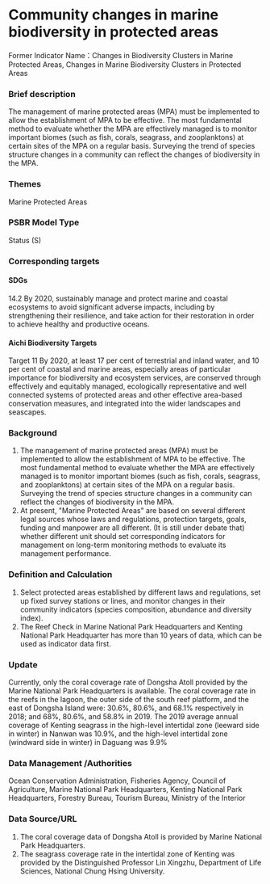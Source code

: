 # Community changes in marine biodiversity in protected areas
Former Indicator Name：Changes in Biodiversity Clusters in Marine Protected Areas, Changes in Marine Biodiversity Clusters in Protected Areas

<script type="text/javascript" src="http://cdn.mathjax.org/mathjax/latest/MathJax.js?config=TeX-AMS-MML_HTMLorMML"></script>

### Brief description
The management of marine protected areas (MPA) must be implemented to allow the establishment of MPA to be effective. The most fundamental method to evaluate whether the MPA are effectively managed is to monitor important biomes (such as fish, corals, seagrass, and zooplanktons) at certain sites of the MPA on a regular basis. Surveying the trend of species structure changes in a community can reflect the changes of biodiversity in the MPA.
### Themes
Marine Protected Areas
### PSBR Model Type
Status (S)
### Corresponding targets
#### SDGs
14.2 By 2020, sustainably manage and protect marine and coastal ecosystems to avoid significant adverse impacts, including by strengthening their resilience, and take action for their restoration in order to achieve healthy and productive oceans.
#### Aichi Biodiversity Targets
Target 11 By 2020, at least 17 per cent of terrestrial and inland water, and 10 per cent of coastal and marine areas, especially areas of particular importance for biodiversity and ecosystem services, are conserved through effectively and equitably managed, ecologically representative and well connected systems of protected areas and other effective area-based conservation measures, and integrated into the wider landscapes and seascapes.
### Background
1. The management of marine protected areas (MPA) must be implemented to allow the establishment of MPA to be effective. The most fundamental method to evaluate whether the MPA are effectively managed is to monitor important biomes (such as fish, corals, seagrass, and zooplanktons) at certain sites of the MPA on a regular basis. Surveying the trend of species structure changes in a community can reflect the changes of biodiversity in the MPA.
2. At present, "Marine Protected Areas" are based on several different legal sources whose laws and regulations, protection targets, goals, funding and manpower are all different. (It is still under debate that) whether different unit should set corresponding indicators for management on long-term monitoring methods to evaluate its management performance.
### Definition and Calculation
1.  Select protected areas established by different laws and regulations, set up fixed survey stations or lines, and monitor changes in their community indicators (species composition, abundance and diversity index).
2.  The Reef Check in Marine National Park Headquarters and Kenting National Park Headquarter has more than 10 years of data, which can be used as indicator data first.
### Update
Currently, only the coral coverage rate of Dongsha Atoll provided by the Marine National Park Headquarters is available. The coral coverage rate in the reefs in the lagoon, the outer side of the south reef platform, and the east of Dongsha Island were: 30.6%, 80.6%, and 68.1% respectively in 2018; and 68%, 80.6%, and 58.8% in 2019. The 2019 average annual coverage of Kenting seagrass in the high-level intertidal zone (leeward side in winter) in Nanwan was 10.9%, and the high-level intertidal zone (windward side in winter) in Daguang was 9.9%
### Data Management /Authorities
Ocean Conservation Administration, Fisheries Agency, Council of Agriculture, Marine National Park Headquarters, Kenting National Park Headquarters, Forestry Bureau, Tourism Bureau, Ministry of the Interior
### Data Source/URL
1. The coral coverage data of Dongsha Atoll is provided by Marine National Park Headquarters.
2. The seagrass coverage rate in the intertidal zone of Kenting was provided by the Distinguished Professor Lin Xingzhu, Department of Life Sciences, National Chung Hsing University.
